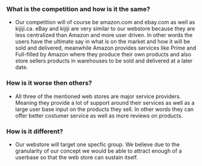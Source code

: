 ### What is the competition and how is it the same?
- Our competition will of course be amazon.com and ebay.com as well as kijiji.ca. eBay and kijiji are very similar to our webstore because they are less centralized than Amazon and more user driven. In other words the users have the ultimate say in what is on the market and how it will be sold and delivered, meanwhile Amazon provides services like Prime and Full-filled by Amazon where they produce their own products and also store sellers products in warehouses to be sold and delivered at a later date.

### How is it worse then others?
- All three of the mentioned web stores are major service providers. Meaning they provide a lot of support around their services as well as a large user base input on the products they sell. In other words they can offer better costumer service as well as more reviews on products. 

### How is it different?
- Our webstore will target one specfic group. We believe due to the granularity of our concept we would be able to attract enough of a userbase so that the web store can sustain itself.